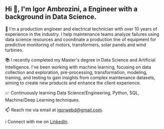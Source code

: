 ## Hi 👋, I'm Igor Ambrozini, a Engineer with a background in Data Science.

🔭 I'm a production engineer and electrical technician with over 10 years of experience in the industry. I help maintenance teams analyze failures using data science resources and coordinate a production line of equipment for predictive monitoring of motors, transformers, solar panels and wind turbines.

:books:  I recently completed my Master's degree in Data Science and Artificial Intelligence. I've been working with machine learning, focusing on data collection and exploration, pre-processing, transformation, modeling, training, and testing to gain insights from complex maintenance datasets, aiming to create new products and enhance the client experience.

:chart_with_upwards_trend: Continuously learning Data Science/Engineering, Python, SQL, Machine/Deep Learning techniques.

📫 Reach me via email at igorwebd@gmail.com.

:information_source: Connect with me on [LinkedIn](https://www.linkedin.com/in/igor-ambrozini).
